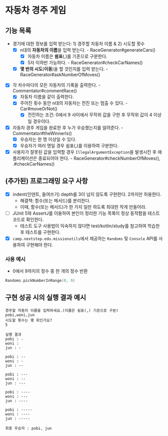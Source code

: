 # 자동차 경주 게임

## 기능 목록

- 경기에 대한 정보를 입력 받는다: 1) 경주할 자동차 이름 & 2) 시도할 횟수
  - [x] n대의 **자동차의 이름**을 입력 받는다. - RaceGenerator#generateCars()
    - [x] 자동차 이름은 **쉼표**(,)를 기준으로 구분한다.
    - [x] 5자 이하만 가능하다. - RaceGenerator#checkCarNames()
  - [x] **몇 번의 시도**(**이동**)을 할 것인지를 입력 받는다. - RaceGenerator#askNumberOfMoves()
- [x] 각 차수마다의 모든 자동차의 기록을 출력한다. - Commentator#commentRace()
  - [x] 자동차 이름을 같이 출력한다.
  - [x] 주어진 횟수 동안 n대의 자동차는 전진 또는 멈출 수 있다. - Car#moveOrNot()
    - [x] 전진하는 조건: 0에서 9 사이에서 무작위 값을 구한 후 무작위 값이 4 이상일 경우이다.
- [x] 자동차 경주 게임을 완료한 후 누가 우승했는지를 알려준다. - Commentator#theWinnerIs()
  - [x] 우승자는 한 명 이상일 수 있다.
  - [x] 우승자가 여러 명일 경우 쉼표(,)를 이용하여 구분한다.
- [x] 사용자가 잘못된 값을 입력할 경우 `IllegalArgumentException`을 발생시킨 후 애플리케이션은 종료되어야 한다. - RaceGenerator#checkNumberOfMoves(), .#checkCarNames()

## (추가된) 프로그래밍 요구 사항
- [x] indent(인덴트, 들여쓰기) depth를 3이 넘지 않도록 구현한다. 2까지만 허용한다.
  - 해결책: 함수(또는 메서드)를 분리한다.
  - 이때, 함수(또는 메서드)가 한 가지 일만 하도록 최대한 작게 만들어라.
- [ ] JUnit 5와 AssertJ를 이용하여 본인이 정리한 기능 목록이 정상 동작함을 테스트 코드로 확인한다.
  - 테스트 도구 사용법이 익숙하지 않다면 test/kotlin/study를 참고하여 학습한 후 테스트를 구현한다.
- [x] `camp.nextstep.edu.missionutils`에서 제공하는 `Randoms` 및 `Console` API를 사용하여 구현해야 한다.

### 사용 예시

- 0에서 9까지의 정수 중 한 개의 정수 반환

```kotlin
Randoms.pickNumberInRange(0, 9)
```

## 구현 성공 시의 실행 결과 예시

```
경주할 자동차 이름을 입력하세요.(이름은 쉼표(,) 기준으로 구분)
pobi,woni,jun
시도할 횟수는 몇 회인가요?
5

실행 결과
pobi : -
woni : 
jun : -

pobi : --
woni : -
jun : --

pobi : ---
woni : --
jun : ---

pobi : ----
woni : ---
jun : ----

pobi : -----
woni : ----
jun : -----

최종 우승자 : pobi, jun
```

